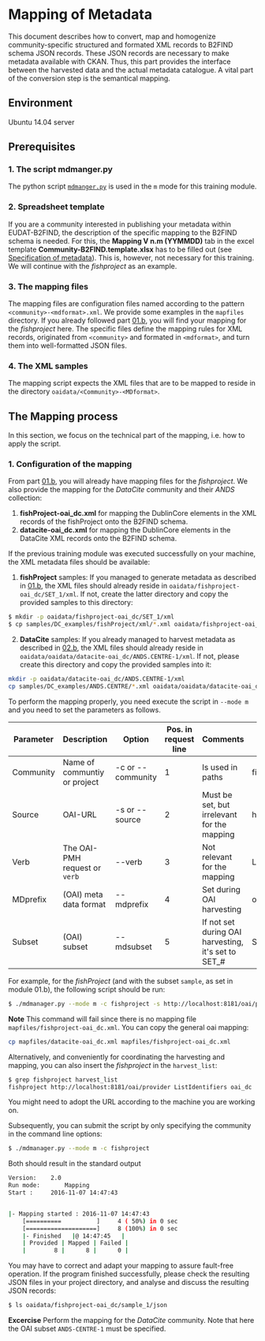 # Mapping of Metadata
This document describes how to convert, map and homogenize community-specific structured and formated XML records to B2FIND schema JSON records. These JSON records are necessary to make metadata available with CKAN. Thus, this part provides the interface between the harvested data and the actual metadata catalogue. A vital part of the conversion step is the semantical mapping. 

## Environment
Ubuntu 14.04 server

## Prerequisites

### 1. The script mdmanger.py
The python script [`mdmanger.py`](00.b-mdmanager-script.md) is used in the `m` mode for this training module.

### 2. Spreadsheet template
If you are a community interested in publishing your metadata within EUDAT-B2FIND, the description of the specific mapping to the B2FIND schema is needed. For this, the **Mapping V n.m (YYMMDD)** tab in the excel template **Community-B2FIND.template.xlsx** has to be filled out (see [Specification of metadata](01.a-specify-metadata.md)).
This is, however, not necessary for this training. We will continue with the *fishproject* as an example.

### 3. The mapping files
The mapping files are configuration files named according to the pattern `<community>-<mdformat>.xml`. We provide some examples in the `mapfiles` directory. If you already followed part [01.b](01.b-generate-metadata.md), you will find your mapping for the *fishproject* here. The specific files define the mapping rules for XML records, originated from `<community>` and formated in `<mdformat>`, and turn them into well-formatted JSON files.  

### 4. The XML samples
The mapping script expects the XML files that are to be mapped to reside in the directory `oaidata/<Community>-<MDformat>`.

## The Mapping process
In this section, we focus on the technical part of the mapping, i.e. how to apply the script.

### 1. Configuration of the mapping
From part [01.b](01.b-generate-metadata.md), you will already have mapping files for the *fishproject*. We also provide the mapping for the *DataCite* community and their *ANDS* collection:

1. **fishProject-oai_dc.xml** for mapping the DublinCore elements in the XML records of the fishProject onto the B2FIND schema.
2. **datacite-oai_dc.xml** for mapping the DublinCore elements in the DataCite XML records onto the B2FIND schema.

If the previous training module was executed successfully on your machine, the XML metadata files should be available:

1. **fishProject** samples: If you managed to generate metadata as described in [01.b](01.b-generate-metadata.md), the XML files should already reside in `oaidata/fishproject-oai_dc/SET_1/xml`. If not, create the latter directory and copy the provided samples to this directory:
 ```sh
 $ mkdir -p oaidata/fishproject-oai_dc/SET_1/xml
 $ cp samples/DC_examples/fishProject/xml/*.xml oaidata/fishproject-oai_dc/SET_1/xml
 ``` 

2. **DataCite** samples: If you already managed to harvest metadata as described in [02.b](02.b-OAI-harvester.md), the XML files should already reside in `oaidata/oaidata/datacite-oai_dc/ANDS.CENTRE-1/xml`. If not, please create this directory and copy the provided samples into it:
 ```sh
 mkdir -p oaidata/datacite-oai_dc/ANDS.CENTRE-1/xml
 cp samples/DC_examples/ANDS.CENTRE/*.xml oaidata/oaidata/datacite-oai_dc/ANDS.CENTRE-1/xml
 ```

To perform the mapping properly, you need execute the script in `--mode m` and you need to set the parameters as follows.

| Parameter | Description | Option | Pos. in request line | Comments | Example1 | Example 2 |
|-----------|-------------|--------|----------------------|----------|----------|-----------|
| Community | Name of communtiy or project | -c or --community | 1 | Is used in paths | fishproject | datacite |
| Source    | OAI-URL | -s or --source | 2 | Must be set, but irrelevant for the mapping |  http://localhost:8181/oai/provider |  http://oai.datacite.org/oai |
| Verb | The OAI-PMH request or `verb` | --verb | 3 | Not relevant for the mapping | ListIdentifiers | ListRecords | 
| MDprefix  | (OAI) meta data format | --mdprefix | 4 | Set during OAI harvesting | oai_dc | oai_dc |
| Subset    | (OAI) subset | --mdsubset | 5 | If not set during OAI harvesting, it's set to SET_# | SET_1 | ANDS.CENTRE-1_1 | 

For example, for the *fishProject* (and with the subset `sample`, as set in module 01.b), the following script should be run:   
```sh
$ ./mdmanager.py --mode m -c fishproject -s http://localhost:8181/oai/provider --mdsubset sample_1 --mdprefix oai_dc
```
**Note** This command will fail since there is no mapping file `mapfiles/fishproject-oai_dc.xml`. You can copy the general oai mapping:
```sh
cp mapfiles/datacite-oai_dc.xml mapfiles/fishproject-oai_dc.xml
```

Alternatively, and conveniently for coordinating the harvesting and mapping, you can also insert the *fishproject* in the `harvest_list`:
```sh
$ grep fishproject harvest_list
fishproject http://localhost:8181/oai/provider ListIdentifiers oai_dc
```
You might need to adopt the URL according to the machine you are working on.

Subsequently, you can submit the script by only specifying the community in the command line options:

```sh
$ ./mdmanager.py --mode m -c fishproject
```

Both should result in the standard output

```sh
Version:  	2.0
Run mode:   	Mapping
Start : 	2016-11-07 14:47:43


|- Mapping started : 2016-11-07 14:47:43
	[==========          ]     4 ( 50%) in 0 sec
	[====================]     8 (100%) in 0 sec
   	|- Finished   |@ 14:47:45   |
	| Provided | Mapped | Failed |
	|        8 |      8 |      0 |
```

You may have to correct and adapt your mapping to assure fault-free operation. If the program finished successfully, please check the resulting JSON files in your project directory, and analyse and discuss the resulting JSON records:
```sh
$ ls oaidata/fishproject-oai_dc/sample_1/json
```

**Excercise** 
Perform the mapping for the *DataCite* community. Note that here the OAI subset `ANDS-CENTRE-1` must be specified.
